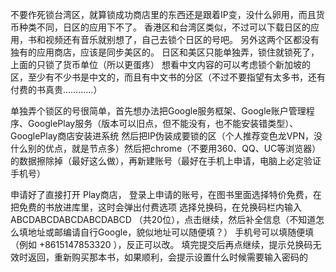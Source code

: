 不要作死锁台湾区，就算锁成功商店里的东西还是跟着IP变，没什么卵用，而且货币种类不同，日区的应用下不了。
香港区和台湾区类似，不过可以下载日区的应用，书和视频还有音乐就别想了，自己去锁个日区的号吧。
另外这两个区都没有独有的应用商店，应该是同步美区的。
日区和美区只能单独弄，锁住就锁死了，上面的只锁了货币单位（所以更蛋疼）
想看中文内容的可以考虑锁个新加坡的区，至少有不少书是中文的，而且有中文书的分区（不过不要指望有太多书，还有付费的书真贵…………）

单独弄个锁区的号很简单，首先想办法把Google服务框架、Google账户管理程序、GooglePlay服务（版本可以旧点，但不能没有，也不能安装错类型）、GooglePlay商店安装进系统
然后把IP伪装成要锁的区（个人推荐变色龙VPN，没什么别的优点，就是节点多）然后把chrome（不要用360、QQ、UC等浏览器）的数据擦除掉（最好这么做），再新建账号（最好在手机上申请，电脑上必定验证手机号）

申请好了直接打开 Play商店， 登录上申请的账号，在图书里面选择特价免费，在把免费的书放进库里，这时会弹出付费选项
选择兑换码，在兑换码栏内输入 ABCDABCDABCDABCDABCD （共20位），点击继续，然后补全信息（不知道怎么填地址或邮编请自行Google，貌似地址可以随便填？）
手机号可以填随便填（例如 +8615147853320 ），反正可以改。
 填完提交后再点继续，提示兑换码无效时返回，重新购买那本书，如果顺利，会提示设置什么时候需要输入密码的

